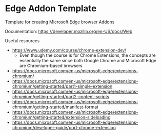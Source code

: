 # Edge Addon Template
Template for creating Microsoft Edge browser Addons

Documentation: https://developer.mozilla.org/en-US/docs/Web

Useful resources
- https://www.udemy.com/course/chrome-extension-dev/
    - Even though the course is for Chrome Extensions, the concepts are essentially the same since both Google Chrome and Microsoft Edge are Chromium-based browsers
- https://docs.microsoft.com/en-us/microsoft-edge/extensions-chromium/
- https://docs.microsoft.com/en-us/microsoft-edge/extensions-chromium/getting-started/part1-simple-extension
- https://docs.microsoft.com/en-us/microsoft-edge/extensions-chromium/getting-started/part2-content-scripts
- https://docs.microsoft.com/en-us/microsoft-edge/extensions-chromium/getting-started/manifest-format
- https://docs.microsoft.com/en-us/microsoft-edge/extensions-chromium/getting-started/extension-sideloading
- https://docs.microsoft.com/en-us/microsoft-edge/extensions-chromium/developer-guide/port-chrome-extension
